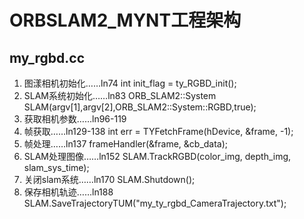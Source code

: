 # ORBSLAM2_MYNT工程架构 
## my_rgbd.cc
1. 图漾相机初始化……ln74  int init_flag = ty_RGBD_init();  
2. SLAM系统初始化……ln83  ORB_SLAM2::System SLAM(argv[1],argv[2],ORB_SLAM2::System::RGBD,true);  
3. 获取相机参数……ln96-119  
4. 帧获取……ln129-138  int err = TYFetchFrame(hDevice, &frame, -1);  
5. 帧处理……ln137 frameHandler(&frame, &cb_data);  
6. SLAM处理图像……ln152 SLAM.TrackRGBD(color_img, depth_img, slam_sys_time);  
7. 关闭slam系统……ln170 SLAM.Shutdown();  
8. 保存相机轨迹……ln188 SLAM.SaveTrajectoryTUM("my_ty_rgbd_CameraTrajectory.txt");  


